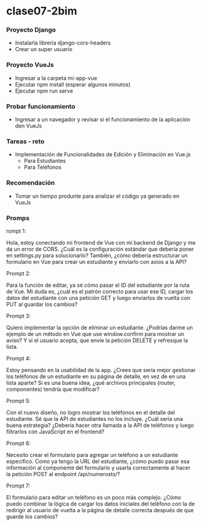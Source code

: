 # clase07-2bim

### Proyecto Django

* Instalarla librería django-cors-headers
* Crear un super usuario


### Proyecto VueJs

* Ingresar a la carpeta mi-app-vue
* Ejecutar npm install (esperar algunos minutos)
* Ejecutar npm run serve

### Probar funcionamiento

* Ingresar a un navegador y revisar si el funcionamiento de la aplicación den VueJs

### Tareas - reto

* Implementación de Funcionalidades de Edición y Eliminación en Vue.js
  * Para Estudiantes
  * Para Teléfonos

### Recomendación

 * Tomar un tiempo produnte para analizar el código ya generado en VueJs
 
### Promps
rompt 1:

Hola, estoy conectando mi frontend de Vue con mi backend de Django y me da un error de CORS. ¿Cuál es la configuración estándar que debería poner en settings.py para solucionarlo? También, ¿cómo debería estructurar un formulario en Vue para crear un estudiante y enviarlo con axios a la API?

Prompt 2:

Para la función de editar, ya sé cómo pasar el ID del estudiante por la ruta de Vue. Mi duda es, ¿cuál es el patrón correcto para usar ese ID, cargar los datos del estudiante con una petición GET y luego enviarlos de vuelta con PUT al guardar los cambios?

Prompt 3:

Quiero implementar la opción de eliminar un estudiante. ¿Podrías darme un ejemplo de un método en Vue que use window.confirm para mostrar un aviso? Y si el usuario acepta, que envíe la petición DELETE y refresque la lista.

Prompt 4:

Estoy pensando en la usabilidad de la app. ¿Crees que sería mejor gestionar los teléfonos de un estudiante en su página de detalle, en vez de en una lista aparte? Si es una buena idea, ¿qué archivos principales (router, componentes) tendría que modificar?

Prompt 5:

Con el nuevo diseño, no logro mostrar los teléfonos en el detalle del estudiante. Sé que la API de estudiantes no los incluye. ¿Cuál sería una buena estrategia? ¿Debería hacer otra llamada a la API de teléfonos y luego filtrarlos con JavaScript en el frontend?

Prompt 6:

Necesito crear el formulario para agregar un teléfono a un estudiante específico. Como ya tengo la URL del estudiante, ¿cómo puedo pasar esa información al componente del formulario y usarla correctamente al hacer la petición POST al endpoint /api/numerosts/?

Prompt 7:

El formulario para editar un teléfono es un poco más complejo. ¿Cómo puedo combinar la lógica de cargar los datos iniciales del teléfono con la de redirigir al usuario de vuelta a la página de detalle correcta después de que guarde los cambios?